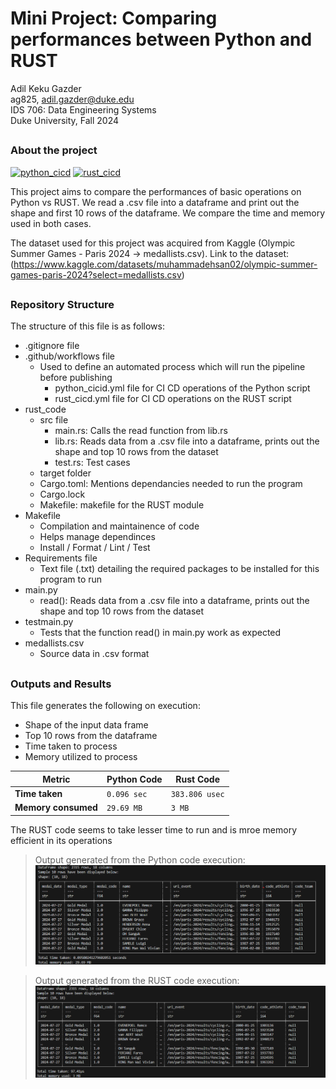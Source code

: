 # Mini Project: Comparing performances between Python and RUST
Adil Keku Gazder <br>
ag825, adil.gazder@duke.edu <br>
IDS 706: Data Engineering Systems <br>
Duke University, Fall 2024 <br >
##

### About the project

[![python_cicd](https://github.com/nogibjj/ag825_rust_python_compare/actions/workflows/python_cicd.yml/badge.svg)](https://github.com/nogibjj/ag825_rust_python_compare/actions/workflows/python_cicd.yml)  [![rust_cicd](https://github.com/nogibjj/ag825_rust_python_compare/actions/workflows/rust_cicd.yml/badge.svg)](https://github.com/nogibjj/ag825_rust_python_compare/actions/workflows/rust_cicd.yml)

This project aims to compare the performances of basic operations on Python vs RUST. We read a .csv file into a dataframe and print out the shape and first 10 rows of the dataframe. We compare the time and memory used in both cases.

The dataset used for this project was acquired from Kaggle (Olympic Summer Games - Paris 2024 -> medallists.csv). Link to the dataset: (https://www.kaggle.com/datasets/muhammadehsan02/olympic-summer-games-paris-2024?select=medallists.csv)

##
### Repository Structure
The structure of this file is as follows:
- .gitignore file
- .github/workflows file
    - Used to define an automated process which will run the pipeline before publishing
        - python_cicid.yml file for CI CD operations of the Python script
        - rust_cicd.yml file for CI CD operations on the RUST script
- rust_code
    - src file
        - main.rs: Calls the read function from lib.rs
        - lib.rs: Reads data from a .csv file into a dataframe, prints out the shape and top 10 rows from the dataset
        - test.rs: Test cases
    - target folder
    - Cargo.toml: Mentions dependancies needed to run the program
    - Cargo.lock
    - Makefile: makefile for the RUST module
- Makefile
    - Compilation and maintainence of code
    - Helps manage dependinces
    - Install / Format / Lint / Test
- Requirements file
    - Text file (.txt) detailing the required packages to be installed for this program to run
- main.py
    - read(): Reads data from a .csv file into a dataframe, prints out the shape and top 10 rows from the dataset
- testmain.py
    - Tests that the function read() in main.py work as expected
- medallists.csv
    - Source data in .csv format

##
### Outputs and Results
This file generates the following on execution:
- Shape of the input data frame
- Top 10 rows from the dataframe
- Time taken to process
- Memory utilized to process


| Metric                | Python Code                   | Rust Code          | 
|-----------------------|---------------------------|----------------|
| **Time taken**  | `0.096 sec`                  | `383.806 usec`        |                                     |
| **Memory consumed**      | `29.69 MB` | `3 MB` | 

The RUST code seems to take lesser time to run and is mroe memory efficient in its operations

> Output generated from the Python code execution:
![](python.png)

> Output generated from the RUST code execution:
![](rust.png)